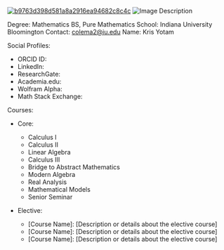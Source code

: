 [![b9763d398d581a8a2916ea94682c8c4c](https://github.com/user-attachments/assets/a8b61771-f3bd-42f5-b42b-69a3e2aa2e08)](https://github.com/user-attachments/assets/a8b61771-f3bd-42f5-b42b-69a3e2aa2e08)
<img src="https://github.com/user-attachments/assets/a8b61771-f3bd-42f5-b42b-69a3e2aa2e08" style="max-width: 100%;" alt="Image Description">


Degree: Mathematics BS, Pure Mathematics
School: Indiana University Bloomington
Contact: colema2@iu.edu
Name: Kris Yotam

Social Profiles:
- ORCID ID: 
- LinkedIn: 
- ResearchGate: 
- Academia.edu: 
- Wolfram Alpha: 
- Math Stack Exchange: 

Courses:
- Core:
  - Calculus I
  - Calculus II
  - Linear Algebra
  - Calculus III
  - Bridge to Abstract Mathematics
  - Modern Algebra
  - Real Analysis
  - Mathematical Models
  - Senior Seminar

- Elective:
  - [Course Name]: [Description or details about the elective course]
  - [Course Name]: [Description or details about the elective course]
  - [Course Name]: [Description or details about the elective course]

